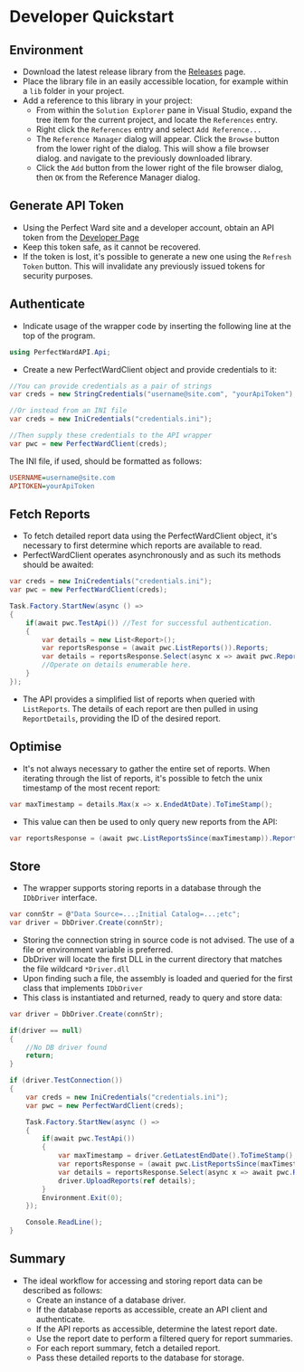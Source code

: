 # Developer Quickstart

## Environment

* Download the latest release library from the [Releases](https://github.com/todo/todo/releases) page.
* Place the library file in an easily accessible location, for example within a `lib` folder in your project.
* Add a reference to this library in your project:
  * From within the `Solution Explorer` pane in Visual Studio, expand the tree item for the current project, and locate the `References` entry.
  * Right click the `References` entry and select `Add Reference...`
  * The `Reference Manager` dialog will appear. Click the `Browse` button from the lower right of the dialog. This will show a file browser dialog. and navigate to the previously downloaded library.
  * Click the `Add` button from the lower right of the file browser dialog, then `OK` from the Reference Manager dialog.

## Generate API Token

* Using the Perfect Ward site and a developer account, obtain an API token from the [Developer Page](https://app.perfectward.com/portal/developer)
 * Keep this token safe, as it cannot be recovered.
 * If the token is lost, it's possible to generate a new one using the `Refresh Token` button. This will invalidate any previously issued tokens for security purposes.

## Authenticate

* Indicate usage of the wrapper code by inserting the following line at the top of the program.

```csharp
using PerfectWardAPI.Api;
```

* Create a new PerfectWardClient object and provide credentials to it:

```csharp
//You can provide credentials as a pair of strings
var creds = new StringCredentials("username@site.com", "yourApiToken");

//Or instead from an INI file
var creds = new IniCredentials("credentials.ini");

//Then supply these credentials to the API wrapper
var pwc = new PerfectWardClient(creds);
```

The INI file, if used, should be formatted as follows:

```ini
USERNAME=username@site.com
APITOKEN=yourApiToken
```

## Fetch Reports

* To fetch detailed report data using the PerfectWardClient object, it's necessary to first determine which reports are available to read.
* PerfectWardClient operates asynchronously and as such its methods should be awaited:

```csharp
var creds = new IniCredentials("credentials.ini");
var pwc = new PerfectWardClient(creds);

Task.Factory.StartNew(async () =>
{
    if(await pwc.TestApi()) //Test for successful authentication.
    {
        var details = new List<Report>();
        var reportsResponse = (await pwc.ListReports()).Reports;
        var details = reportsResponse.Select(async x => await pwc.ReportDetails(x.Id)).Select(x => x.Result);
        //Operate on details enumerable here.
    }
});
```

* The API provides a simplified list of reports when queried with `ListReports`. The details of each report are then pulled in using `ReportDetails`, providing the ID of the desired report.

## Optimise

* It's not always necessary to gather the entire set of reports. When iterating through the list of reports, it's possible to fetch the unix timestamp of the most recent report:

```csharp
var maxTimestamp = details.Max(x => x.EndedAtDate).ToTimeStamp();
```

* This value can then be used to only query new reports from the API:

```csharp
var reportsResponse = (await pwc.ListReportsSince(maxTimestamp)).Reports;
```

## Store

* The wrapper supports storing reports in a database through the `IDbDriver` interface.

```csharp
var connStr = @"Data Source=...;Initial Catalog=...;etc";
var driver = DbDriver.Create(connStr);
```

* Storing the connection string in source code is not advised. The use of a file or environment variable is preferred.
* DbDriver will locate the first DLL in the current directory that matches the file wildcard `*Driver.dll`
* Upon finding such a file, the assembly is loaded and queried for the first class that implements `IDbDriver`
* This class is instantiated and returned, ready to query and store data:

```csharp
var driver = DbDriver.Create(connStr);

if(driver == null)
{
    //No DB driver found
    return;
}

if (driver.TestConnection())
{
    var creds = new IniCredentials("credentials.ini");
    var pwc = new PerfectWardClient(creds);

    Task.Factory.StartNew(async () =>
    {
        if(await pwc.TestApi())
        {
            var maxTimestamp = driver.GetLatestEndDate().ToTimeStamp();
            var reportsResponse = (await pwc.ListReportsSince(maxTimestamp)).Reports;
            var details = reportsResponse.Select(async x => await pwc.ReportDetails(x.Id)).Select(x => x.Result);
            driver.UploadReports(ref details);
        }
        Environment.Exit(0);
    });

    Console.ReadLine();
}
```

## Summary

* The ideal workflow for accessing and storing report data can be described as follows:
  * Create an instance of a database driver.
  * If the database reports as accessible, create an API client and authenticate.
  * If the API reports as accessible, determine the latest report date.
  * Use the report date to perform a filtered query for report summaries.
  * For each report summary, fetch a detailed report.
  * Pass these detailed reports to the database for storage.
